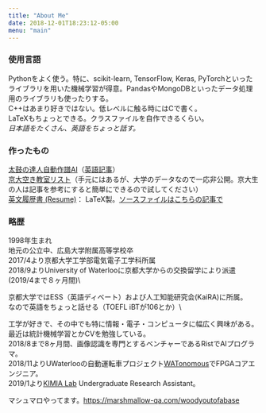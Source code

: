 ```yaml
---
title: "About Me"
date: 2018-12-01T18:23:12-05:00
menu: "main"
---
```


### 使用言語
Pythonをよく使う。特に、scikit-learn, TensorFlow, Keras, PyTorchといったライブラリを用いた機械学習が得意。PandasやMongoDBといったデータ処理用のライブラリも使ったりする。\
C++はあまり好きではない。低レベルに触る時にはCで書く。\
LaTeXもちょっとできる。クラスファイルを自作できるくらい。\
*日本語をたくさん、英語をちょっと話す。*

### 作ったもの
[太鼓の達人自動作譜AI](../../blog/taiko-jp)（[英語記事](https://medium.com/datadriveninvestor/automatic-drummer-with-deep-learning-3e92723b5a79)）\
[京大空き教室リスト](../../blog/akikyoshitsu)（手元にはあるが、大学のデータなので一応非公開。京大生の人は記事を参考にすると簡単にできるので試してください）\
[英文履歴書 (Resume)](/latex/Resume.pdf)：
LaTeX製。[ソースファイルはこちらの記事で](../../blog/tex-resume-class)

### 略歴
1998年生まれ\
地元の公立中、広島大学附属高等学校卒\
2017/4より京都大学工学部電気電子工学科所属\
2018/9よりUniversity of Waterlooに京都大学からの交換留学により派遣(2019/4まで８ヶ月間)\

京都大学ではESS（英語ディベート）および人工知能研究会(KaiRA)に所属。\
なので英語をちょっと話せる（TOEFL iBTが106とか）\

工学が好きで、その中でも特に情報・電子・コンピュータに幅広く興味がある。\
最近は統計機械学習とかCVを勉強している。\
2018/8まで8ヶ月間、画像認識を専門とするベンチャーであるRistでAIプログラマ。\
2018/11よりUWaterlooの自動運転車プロジェクト[WATonomous](https://watonomous.ca)でFPGAコアエンジニア。\
2019/1より[KIMIA Lab](http://kimia.uwaterloo.ca) Undergraduate Research Assistant。

マシュマロやってます。https://marshmallow-qa.com/woodyoutofabase
